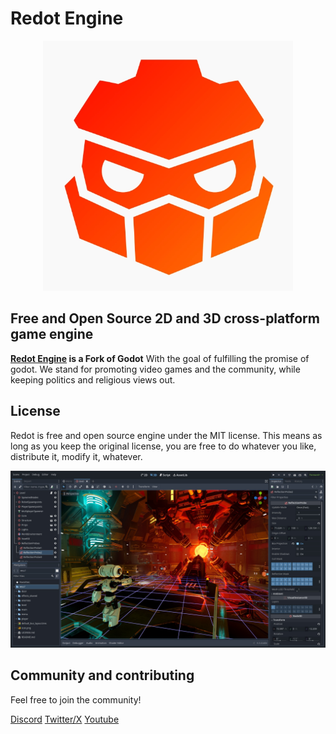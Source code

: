 # Redot Engine

<p align="center">
  <a href="https://Redotengine.org">
    <img src="logo.png" width="400" alt="Redot Engine logo">
  </a>
</p>

## Free and Open Source 2D and 3D cross-platform game engine

**[Redot Engine](https://Redotengine.org) is a Fork of Godot** With the goal of fulfilling the promise of godot.
We stand for promoting video games and the community, while keeping politics and religious views out.

## License

Redot is free and open source engine under the MIT license. This means as long as you keep
the original license, you are free to do whatever you like, distribute it, modify it, whatever.


![Screenshot of a 3D scene in the Redot Engine editor](https://raw.githubusercontent.com/godotengine/godot-design/master/screenshots/editor_tps_demo_1920x1080.jpg)

## Community and contributing

Feel free to join the community!

[Discord](discord.gg/eWFDjKtd6G)
[Twitter/X](https://x.com/RedotEngine)
[Youtube](https://www.youtube.com/@RedotEngine)
